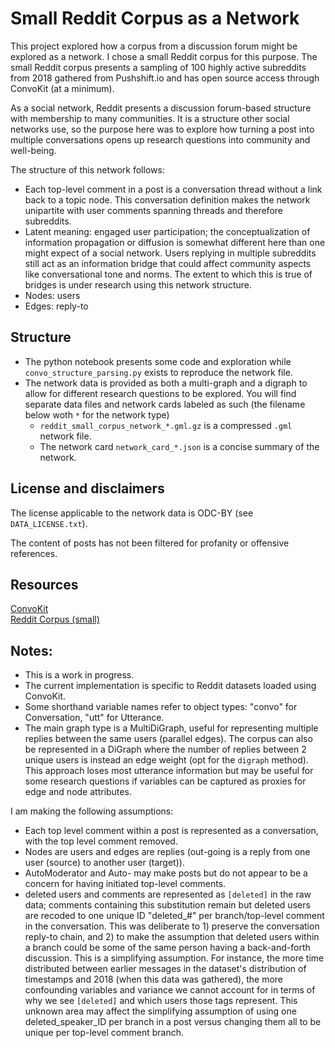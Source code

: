 # Small Reddit Corpus as a Network

This project explored how a corpus from a discussion forum might be explored as a network. I chose a small Reddit corpus for this purpose. The small Reddit corpus presents a sampling of 100 highly active subreddits from 2018 gathered from Pushshift.io and has open source access through ConvoKit (at a minimum).

As a social network, Reddit presents a discussion forum-based structure with membership to many communities. It is a structure other social networks use, so the purpose here was to explore how turning a post into multiple conversations opens up research questions into community and well-being.

The structure of this network follows:
- Each top-level comment in a post is a conversation thread without a link back to a topic node. This conversation definition makes the network unipartite with user comments spanning threads and therefore subreddits.
- Latent meaning: engaged user participation; the conceptualization of information propagation or diffusion is somewhat different here than one might expect of a social network. Users replying in multiple subreddits still act as an information bridge that could affect community aspects like conversational tone and norms. The extent to which this is true of bridges is under research using this network structure.
- Nodes: users
- Edges: reply-to

## Structure

- The python notebook presents some code and exploration while `convo_structure_parsing.py` exists to reproduce the network file.
- The network data is provided as both a multi-graph and a digraph to allow for different research questions to be explored. You will find separate data files and network cards labeled as such (the filename below woth `*` for the network type)
    - `reddit_small_corpus_network_*.gml.gz` is a compressed `.gml` network file.
    - The network card `network_card_*.json` is a concise summary of the network.

## License and disclaimers

The license applicable to the network data is ODC-BY (see `DATA_LICENSE.txt`).

The content of posts has not been filtered for profanity or offensive references.

## Resources

[ConvoKit](https://github.com/CornellNLP/ConvoKit/blob/master/examples/Introduction_to_ConvoKit.ipynb)<br>
[Reddit Corpus (small)](https://convokit.cornell.edu/documentation/reddit-small.html)

## Notes:
- This is a work in progress.
- The current implementation is specific to Reddit datasets loaded using ConvoKit.
- Some shorthand variable names refer to object types: "convo" for Conversation, "utt" for Utterance.
- The main graph type is a MultiDiGraph, useful for representing multiple replies between the same users (parallel edges). The corpus can also be represented in a DiGraph where the number of replies between 2 unique users is instead an edge weight (opt for the `digraph` method). This approach loses most utterance information but may be useful for some research questions if variables can be captured as proxies for edge and node attributes.

I am making the following assumptions:
- Each top level comment within a post is represented as a conversation, with
the top level comment removed.
- Nodes are users and edges are replies (out-going is a reply from one user
(source) to another user (target)).
- AutoModerator and Auto- may make posts but do not appear to be a concern for having initiated top-level comments.
- deleted users and comments are represented as `[deleted]` in the raw data;
comments containing this substitution remain but deleted users are recoded to one unique ID "deleted_#" per branch/top-level comment in the conversation. This was deliberate to 1) preserve the conversation reply-to chain, and 2) to make the assumption that deleted users within a branch could be some of the same person having a back-and-forth discussion. This is a simplifying assumption. For instance, the more time distributed between earlier messages in the dataset's distribution of timestamps and 2018 (when this data was gathered), the more confounding variables and variance we cannot account for in terms of why we see `[deleted]` and which users those tags represent. This unknown area may affect the simplifying assumption of using one deleted_speaker_ID per branch in a post versus changing them all to be unique per top-level comment branch.

